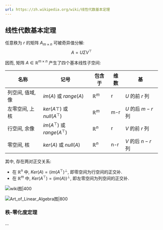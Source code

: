 ```yaml
---
url: https://zh.wikipedia.org/wiki/线性代数基本定理
---
```


## 线性代数基本定理

任意秩为 $r$ 的矩阵 $A_{m\times n}$ 可被奇异值分解: $$A=U\Sigma V^\top$$

因而, 矩阵 $A\in \mathbb{R}^{m\times n}$ 产生了四个基本线性子空间:

| 名称             | 记号                            | 包含于           | 维数 | 基                |
| ---------------- | ------------------------------- | ---------------- | ---- | ----------------- |
| 列空间, 值域, 像 | $im(A)$ 或 $range(A)$           | $\mathbb{R}^{m}$ | r    | $U$ 的前 $r$ 列   |
| 左零空间, 上核   | $ker(A\top)$ 或 $null(A^\top)$  | $\mathbb{R}^{m}$ | m-r  | $U$ 的后 $m-r$ 列 |
| 行空间, 余像     | $im(A^\top)$ 或 $range(A^\top)$ | $\mathbb{R}^{n}$ | r    | $V$ 的前 $r$ 列   |
| 零空间, 核       | $ker(A)$ 或 $null(A)$           | $\mathbb{R}^{n}$ | n-r  | $V$ 的后 $n-r$ 列    | 

其中, 存在两对正交关系:
- 在 $\mathbb{R}^{n}$ 中, $Ker(A)=(im(A^{\top})^{\bot}$, 即零空间为行空间的正交补.
- 在 $\mathbb{R}^{m}$ 中, $Ker(A^\top)=(im(A))^\bot$, 即左零空间为列空间的正交补.

![wiki图|400](../../attach/矩阵四个线性子空间2.png)

![Art_of_Linear_Algebra图|800](../../attach/矩阵四个线性子空间.png)

### 秩-零化度定理

...